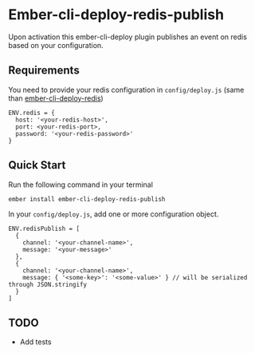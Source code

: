 # Ember-cli-deploy-redis-publish

Upon activation this ember-cli-deploy plugin publishes an event on redis based on your configuration.

## Requirements

You need to provide your redis configuration in `config/deploy.js` (same than [ember-cli-deploy-redis](https://github.com/ember-cli-deploy/ember-cli-deploy-redis))

```
ENV.redis = {
  host: '<your-redis-host>',
  port: <your-redis-port>,
  password: '<your-redis-password>'
}

```

## Quick Start

Run the following command in your terminal

```
ember install ember-cli-deploy-redis-publish
```

In your `config/deploy.js`, add one or more configuration object.

```
ENV.redisPublish = [
  {
    channel: '<your-channel-name>',
    message: '<your-message>'
  },
  {
    channel: '<your-channel-name>',
    message: { '<some-key>': '<some-value>' } // will be serialized through JSON.stringify
  }
]
```


## TODO

* Add tests
